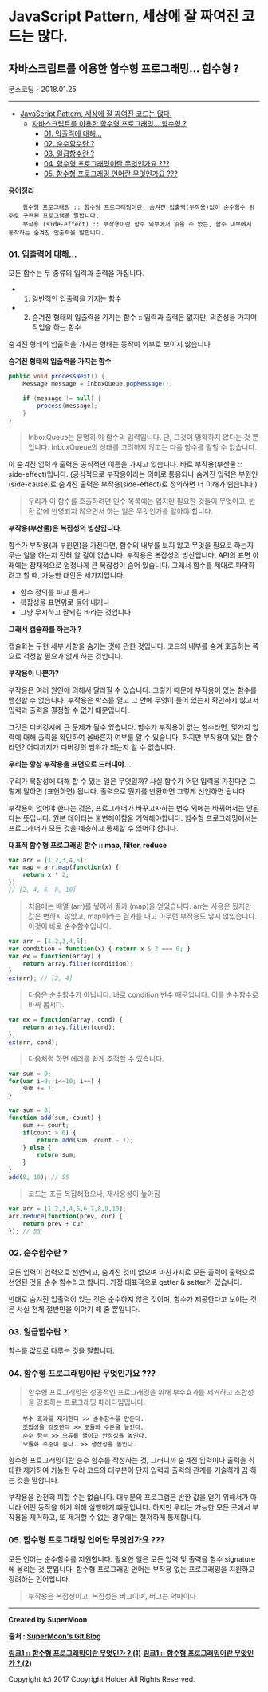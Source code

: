
# JavaScript Pattern, 세상에 잘 짜여진 코드는 많다.
## 자바스크립트를 이용한 함수형 프로그래밍... 함수형 ?

<div class="pull-right"> 문스코딩 - 2018.01.25 </div>

---

<!-- @import "[TOC]" {cmd="toc" depthFrom=1 depthTo=6 orderedList=false} -->
<!-- code_chunk_output -->

* [JavaScript Pattern, 세상에 잘 짜여진 코드는 많다.](#javascript-pattern-세상에-잘-짜여진-코드는-많다)
	* [자바스크립트를 이용한 함수형 프로그래밍... 함수형 ?](#자바스크립트를-이용한-함수형-프로그래밍-함수형)
		* [01. 입출력에 대해...](#01-입출력에-대해)
		* [02. 순수함수란 ?](#02-순수함수란)
		* [03. 일급함수란 ?](#03-일급함수란)
		* [04. 함수형 프로그래밍이란 무엇인가요 ???](#04-함수형-프로그래밍이란-무엇인가요)
		* [05. 함수형 프로그래밍 언어란 무엇인가요 ???](#05-함수형-프로그래밍-언어란-무엇인가요)

<!-- /code_chunk_output -->


**용어정리**
```
    함수형 프로그래밍 :: 함수형 프로그래밍이란, 숨겨진 입출력(부작용)없이 순수함수 위주로 구현된 프로그램을 말합니다.
    부작용 (side-effect) :: 부작용이란 함수 외부에서 읽을 수 없는, 함수 내부에서 동작하는 숨겨진 입출력을 말합니다.
```

### 01. 입출력에 대해...

모든 함수는 두 종류의 입력과 출력을 가집니다.

- 1. 일반적인 입출력을 가지는 함수
- 2. 숨겨진 형태의 입출력을 가지는 함수 :: 입력과 출력은 없지만, 의존성을 가지며 작업을 하는 함수

숨겨진 형태의 입출력을 가지는 형태는 동작이 외부로 보이지 않습니다.

**숨겨진 형태의 입출력을 가지는 함수**
```java
public void processNext() {
    Message message = InboxQueue.popMessage();

    if (message != null) {
        process(message);
    }
}
```

> InboxQueue는 분명히 이 함수의 입력입니다. 단, 그것이 명확하지 않다는 것 뿐입니다.
> InboxQueue의 상태를 고려하지 않고는 다음 함수를 말할 수 없습니다.

이 숨겨진 입력과 출력은 공식적인 이름을 가지고 있습니다.
바로 부작용(부산물 :: side-effect)입니다.
(공식적으로 부작용이라는 의미로 통용되나 숨겨진 입력은 부원인(side-cause)로 숨겨진 출력은 부작용(side-effect)로 정의하면 더 이해가 쉽습니다.)

> 우리가 이 함수를 호출하려면 인수 목록에는 업지만 필요한 것들이 무엇이고,
> 반환 값에 반영되지 않으면서 하는 일은 무엇인가를 알아야 합니다.

**부작용(부산물)은 복잡성의 빙산입니다.**

함수가 부작용(과 부원인)을 가진다면, 함수의 내부를 보지 않고 무엇을 필요로 하는지 무슨 일을 하는지 전혀 알 길이 없습니다.
부작용은 복잡성의 빙산입니다. API의 표면 아래에는 잠재적으로 엄청나게 큰 복잡성이 숨어 있습니다.
그래서 함수를 제대로 파악하려고 할 때, 가능한 대안은 세가지입니다.

- 함수 정의를 파고 들거나
- 복잡성을 표면위로 들어 내거나
- 그냥 무시하고 잘되길 바라는 것입니다.

**그래서 캡슐화를 하는가 ?**

캡슐화는 구현 세부 사항을 숨기는 것에 관한 것입니다.
코드의 내부를 숨겨 호출하는 쪽으로 걱정할 필요가 없게 하는 것입니다.

**부작용이 나쁜가?**

부작용은 여러 원인에 의해서 달라질 수 있습니다.
그렇기 때문에 부작용이 있는 함수를 맹신할 수 없습니다.
부작용은 박스를 열고 그 안에 무엇이 들어 있는지 확인하지 않고서 입력과 출력을 결정할 수 없기 떄문입니다.

그것은 디버깅시에 큰 문제가 될수 있습니다.
함수가 부작용이 없는 함수라면, 몇가지 입력에 대해 출력을 확인하여 올바른지 여부를 알 수 있습니다.
하지만 부작용이 있는 함수라면? 어디까지가 디버깅의 범위가 되는지 알 수 없습니다.

**우리는 항상 부작용을 표면으로 드러내야...**

우리가 복잡성에 대해 할 수 있는 일은 무엇일까?
사실 함수가 어떤 입력을 가진다면 그렇게 말하면 (표현하면) 됩니다.
출력으로 뭔가를 반환하면 그렇게 선언하면 됩니다.

부작용이 없어야 한다는 것은, 프로그래머가 바꾸고자하는 변수 외에는 바뀌어서는 안된다는 뜻입니다.
원본 데이터는 불변해야함을 기억해야합니다.
힘수형 프로그래밍에서는 프로그래머가 모든 것을 예층하고 통제할 수 있어야 합니다.

**대표적 함수형 프로그래밍 함수 :: map, filter, reduce**

```js
var arr = [1,2,3,4,5];
var map = arr.map(function(x) {
    return x * 2;
})
// [2, 4, 6, 8, 10]
```

> 처음에는 배열 (arr)를 넣어서 결과 (map)을 얻었습니다.
> arr는 사용은 됬지만 값은 변하지 않았고, map이라는 결과를 내고 아무런 부작용도 낳지 않았습니다.
> 이것이 바로 순수함수입니다.

```js
var arr = [1,2,3,4,5];
var condition = function(x) { return x & 2 === 0; }
var ex = function(array) {
    return array.filter(condition);
}
ex(arr); // [2, 4]
```

> 다음은 순수함수가 아닙니다. 바로 condition 변수 때문입니다. 이를 순수함수로 바꿔 봅시다.

```js
var ex = function(array, cond) {
    return array.filter(cond);
};
ex(arr, cond);
```

> 다음처럼 하면 에러를 쉽게 추적할 수 있습니다.

```js
var sum = 0;
for(var i=0; i<=10; i++) {
    sum += 1;
}

var sum = 0;
function add(sum, count) {
    sum += count;
    if(count > 0) {
        return add(sum, count - 1);
    } else {
        return sum;
    }
}
add(0, 10); // 55
```

> 코드는 조금 복잡해졌으나, 재사용성이 높아짐

```js
var arr = [1,2,3,4,5,6,7,8,9,10];
arr.reduce(function(prev, cur) {
    return prev + cur;
}); // 55
```

### 02. 순수함수란 ?

모든 입력이 입력으로 선언되고, 숨겨진 것이 없으며
마찬가지로 모든 출력이 출력으로 선언된 것을 순수 함수라고 합니다.
가장 대표적으로 getter & setter가 있습니다.

반대로 숨겨진 입출력이 있는 것은 순수하지 않은 것이며,
함수가 제공한다고 보이는 것은 사실 전체 절반만을 이야기 해 줄 뿐입니다.

### 03. 일급함수란 ?

함수를 값으로 다루는 것을 말합니다.


### 04. 함수형 프로그래밍이란 무엇인가요 ???

> 함수형 프로그래밍은 성공적인 프로그래밍을 위해 부수효과를 제거하고 조합성을 강조하는 프로그래밍 패러다임입니다.

```
    부수 효과를 제거한다 >> 순수함수를 만든다.
    조합성을 강조한다 >> 모듈화 수준을 높인다.
    순수 함수 >> 오류를 줄이고 안정성을 높인다.
    모듈화 수준이 높다. >> 생산성을 높인다.
```

함수형 프로그래밍이란 순수 함수를 작성하는 것, 그러니까 숨겨진 입력이나 출력을 최대한 제거하여
가능한 우리 코드의 대부분이 단지 입력과 출력의 관계를 기술하게 끔 하는 것을 말합니다.

부작용을 완전히 피할 수는 없습니다.
대부분의 프로그램은 반환 값을 얻기 위해서가 아니라 어떤 동작을 하기 위해 실행하기 떄문입니다.
하지만 우리는 가능한 모든 곳에서 부작용을 제거하고, 또 제거할 수 없는 경우에는 철저하게 통제합니다.

### 05. 함수형 프로그래밍 언어란 무엇인가요 ???

모든 언어는 순수함수를 지원합니다.
필요한 일은 모든 입력 및 출력을 함수 signature에 올리는 것 뿐입니다.
함수형 프로그래밍 언어는 부작용 없는 프로그래밍을 지원하고 장려하는 언어입니다.

> 부작용은 복잡성이고, 복잡성은 버그이며, 버그는 악마이다.




---

**Created by SuperMoon**

**출처 : [SuperMoon's Git Blog](https://github.com/jm921106)**

**[링크1 :: 함수형 프로그래밍이란 무엇인가 ? (1)](https://medium.com/@jooyunghan/%ED%95%A8%EC%88%98%ED%98%95-%ED%94%84%EB%A1%9C%EA%B7%B8%EB%9E%98%EB%B0%8D%EC%9D%B4%EB%9E%80-%EB%AC%B4%EC%97%87%EC%9D%B8%EA%B0%80-fab4e960d263)**
**[링크1 :: 함수형 프로그래밍이란 무앗인가 ? (2)](https://www.zerocho.com/category/JavaScript/post/576cafb45eb04d4c1aa35078)**

Copyright (c) 2017 Copyright Holder All Rights Reserved.
